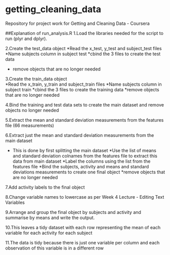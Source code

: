 # getting_cleaning_data
Repository for project work for Getting and Cleaning Data - Coursera

##Explanation of run_analysis.R
1.Load the libraries needed for the script to run (plyr and dplyr).

2.Create the test_data object 
  *Read the x_test, y_test and subject_test files
  *Name subjects column in subject test
  *cbind the 3 files to create the test data
  * remove objects that are no longer needed

3.Create the train_data object  
  *Read the x_train, y_train and subject_train files
  *Name subjects column in subject train
  *cbind the 3 files to create the training data
  *remove objects that are no longer needed

4.Bind the training and test data sets to create the main dataset and remove objects no longer needed

5.Extract the mean and standard deviation measurements from the features file (66 measurements)

6.Extract just the mean and standard deviation measurements from the main dataset
  * This is done by first splitting the main dataset
  *Use the list of means and standard deviation colnames from the features file to extract this data from main dataset
  *Label the columns using the list from the features file
  *Bind the subjects, activity and means and standard deviations measurements to create one final object
  *remove objects that are no longer needed

7.Add activity labels to the final object

8.Change variable names to lowercase as per Week 4 Lecture - Editing Text Variables

9.Arrange and group the final object by subjects and activity and summarise by means and write the output.

10.This leaves a tidy dataset with each row representing the mean of each variable for each activity for each subject

11.The data is tidy because there is just one variable per column and each observation of this variable is in a different row
